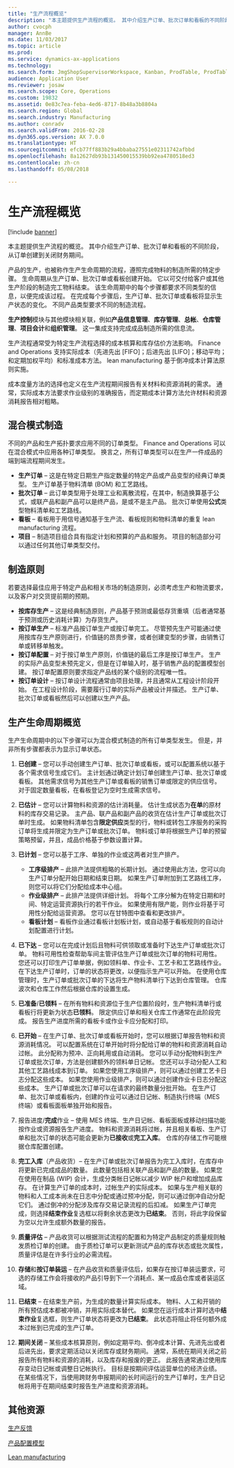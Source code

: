 ```yaml
---
title: "生产流程概览"
description: "本主题提供生产流程的概览。 其中介绍生产订单、批次订单和看板的不同阶段，从订单创建到关闭财务期间。"
author: cvocph
manager: AnnBe
ms.date: 11/03/2017
ms.topic: article
ms.prod: 
ms.service: dynamics-ax-applications
ms.technology: 
ms.search.form: JmgShopSupervisorWorkspace, Kanban, ProdTable, ProdTableOverview, EcoResProductDiscreteManufacturingWorkspace, KanbanPrepareProductForLeanWorkspace, EcoResProductProcessManufacturingWorkspace, OpResLifecycleManagementWorkspace
audience: Application User
ms.reviewer: josaw
ms.search.scope: Core, Operations
ms.custom: 19832
ms.assetid: 0e83c7ea-feba-4ed6-8717-8b48a3b8804a
ms.search.region: Global
ms.search.industry: Manufacturing
ms.author: conradv
ms.search.validFrom: 2016-02-28
ms.dyn365.ops.version: AX 7.0.0
ms.translationtype: HT
ms.sourcegitcommit: efcb77ff883b29a4bbaba27551e02311742afbbd
ms.openlocfilehash: 8a12627db93b131450015539bb92ea4780518ed3
ms.contentlocale: zh-cn
ms.lasthandoff: 05/08/2018

---
```


# <a name="production-process-overview"></a>生产流程概览

[!include [banner](../includes/banner.md)]

本主题提供生产流程的概览。 其中介绍生产订单、批次订单和看板的不同阶段，从订单创建到关闭财务期间。 

产品的生产，也被称作生产生命周期的流程，遵照完成物料的制造所需的特定步骤。 生命周期从生产订单、批次订单或看板创建开始。 它以可交付给客户或其他生产阶段的制造完工物料结束。 该生命周期中的每个步骤都要求不同类型的信息，以便完成该过程。 在完成每个步骤后，生产订单、批次订单或看板将显示生产状态的变化。 不同产品类型要求不同的制造流程。  

**生产控制**模块与其他模块相关联，例如**产品信息管理**、**库存管理**、**总帐**、**仓库管理**、**项目会计**和**组织管理**。 这一集成支持完成成品制造所需的信息流。  

生产流程通常受为特定生产流程选择的成本核算和库存估价方法影响。 Finance and Operations 支持实际成本（先进先出 \[FIFO\]；后进先出 \[LIFO\]；移动平均；和定期加权平均）和标准成本方法。 lean manufacturing 基于倒冲成本计算法原则实施。  

成本度量方法的选择也定义在生产流程期间报告有关材料和资源消耗的需求。 通常，实际成本方法要求作业级别的准确报告，而定期成本计算方法允许材料和资源消耗报告相对粗略。

## <a name="mixed-mode-manufacturing"></a>混合模式制造
不同的产品和生产拓扑要求应用不同的订单类型。 Finance and Operations 可以在混合模式中应用各种订单类型。 换言之，所有订单类型可以在生产一件成品的端到端流程期间发生。

-   **生产订单** – 这是在特定日期生产指定数量的特定产品或产品变型的经典订单类型。 生产订单基于物料清单 (BOM) 和工艺路线。
-   **批次订单** – 此订单类型用于处理工业和离散流程，在其中，制造换算基于公式，或联产品和副产品可以是终产品，是或不是主产品。 批次订单使用**公式**类型物料清单和工艺路线。
-   **看板** – 看板用于用信号通知基于生产流、看板规则和物料清单的重复 lean manufacturing 流程。
-   **项目** – 制造项目组合具有指定计划和预算的产品和服务。 项目的制造部分可以通过任何其他订单类型交付。

## <a name="manufacturing-principles"></a>制造原则
若要选择最佳应用于特定产品和相关市场的制造原则，必须考虑生产和物流要求，以及客户对交货提前期的预期。

-   **按库存生产** – 这是经典制造原则，产品基于预测或最低存货重填（后者通常基于预测或历史消耗计算）为存货生产。
-   **按订单生产** – 标准产品按订单生产或按订单完工。 尽管预先生产可能通过使用按库存生产原则进行，价值链的昂贵步骤，或者创建变型的步骤，由销售订单或转移单触发。
-   **按订单配置** – 对于按订单生产原则，价值链的最后工序是按订单生产。 生产的实际产品变型未预先定义，但是在订单输入时，基于销售产品的配置模型创建。 按订单配置原则要求指定产品线的某个级别的流程唯一性。
-   **按订单设计** – 按订单设计流程通常由项目处理，并且通常从工程设计阶段开始。 在工程设计阶段，需要履行订单的实际产品被设计并描述。 生产订单、批次订单或看板然后可以创建以生产产品。

## <a name="overview-of-the-production-life-cycle"></a>生产生命周期概览
生产生命周期中的以下步骤可以为混合模式制造的所有订单类型发生。 但是，并非所有步骤都表示为显示订单状态。

1.  **已创建** – 您可以手动创建生产订单、批次订单或看板，或可以配置系统以基于各个需求信号生成它们。 主计划通过确定计划订单创建生产订单、批次订单或看板。 其他需求信号为其他生产订单或看板的销售订单或限定的供应信号。 对于固定数量看板，在看板登记为空时生成需求信号。
2.  **已估计** – 您可以计算物料和资源的估计消耗量。 估计生成状态为**在单**的原材料的库存交易记录。 主产品、联产品和副产品的收货在估计生产订单或批次订单时生成。 如果物料清单包含**限定供应**类型的行，物料或转包工序服务的采购订单将生成并限定为生产订单或批次订单。 物料或订单将根据生产订单的预留策略预留，并且，成品价格基于参数设置计算。
3.  **已计划** – 您可以基于工序、单独的作业或这两者对生产排产。
    -   **工序级排产** – 此排产法提供粗略的长期计划。 通过使用此方法，您可以向生产订单分配开始日期和结束日期。 如果生产订单附加到工艺路线工序，则您可以将它们分配给成本中心组。
    -   **作业级排产** – 此排产法提供详细计划。 将每个工序分解为在特定日期和时间、特定运营资源执行的若干作业。 如果使用有限产能，则作业将基于可用性分配给运营资源。 您可以在甘特图中查看和更改排产。
    -   **看板计划** – 看板作业通过看板计划板计划，或自动基于看板规则的自动计划配置进行计划。

4.  **已下达** – 您可以在完成计划后且物料可供领取或准备时下达生产订单或批次订单。 物料可用性检查帮助车间主管评估生产订单或批次订单的物料可用性。 您还可以打印生产订单单据，例如领料单、作业卡、工艺卡和工艺路线作业。 在下达生产订单时，订单的状态将更改，以便指示生产可以开始。 在使用仓库管理时，生产订单或批次订单的下达将生产物料清单行下达到仓库管理。 仓库波次和仓库工作然后根据仓库的设置生成。
5.  **已准备**/**已领料** – 在所有物料和资源位于生产位置阶段时，生产物料清单行或看板行将更新为状态**已领料**。 限定供应订单和相关仓库工作通常在此阶段完成。 报告生产进度所需的看板卡或作业卡应分配和打印。
6.  **已开始** – 在生产订单、批次订单或看板开始时，您可以根据订单报告物料和资源消耗情况。 可以配置系统在订单开始时将分配给订单的物料和资源消耗自动过帐。 此分配称为预冲、正向耗用或自动消耗。 您可以手动分配物料到生产订单或批次订单，方法是创建额外的领料单日记帐。 您还可以手动分配人工和其他工艺路线成本到订单。 如果您使用工序级排产，则可以通过创建工艺卡日志分配这些成本。 如果您使用作业级排产，则可以通过创建作业卡日志分配这些成本。 生产订单或批次订单可以在请求的最终数量分批开始。 在生产订单、批次订单或看板内，创建的作业可以通过日记帐、制造执行终端（MES 终端）或看板面板单独开始和报告。
7.  报告进度/**完成**作业 – 使用 MES 终端、生产日记帐、看板面板或移动扫描功能按作业或资源报告生产进度。 物料和资源消耗将过帐，并且相关看板、生产订单和批次订单的状态可能会更新为**已接收**或**完工入库**。 仓库的存储工作可能根据仓库配置创建。
8.  **完工入库**（产品收货）– 在生产订单或批次订单报告为完工入库时，在库存中将更新已完成成品的数量。 此数量包括相关联产品和副产品的数量。 如果您在使用在制品 (WIP) 会计，生成分类帐日记帐以减少 WIP 帐户和增加成品库存。 在计算生产订单的成本时，过帐生产的实际成本。 如果与生产相关联的物料和人工成本尚未在日志中分配或通过预冲分配，则可以通过倒冲自动分配它们。 通过倒冲的分配涉及库存交易记录流程的后扣减。 如果生产订单完成，则选择**结束作业**复选框以将剩余状态更改为**已结束**。 否则，将此字段保留为空以允许生成额外数量的报告。
9.  **质量评估** – 产品收货可以根据测试流程的配置和为特定产品制定的质量规则触发质检订单的创建。 由于质检订单可以更新测试产品的库存状态或批次属性，质量评估是在许多行业的必需流程。
10. **存储**和**按订单装运** – 在产品收货和质量评估后，如果存在按订单装运要求，可选的存储工作会将接收的产品引导到下一个消耗点、某一成品仓库或者装运区域。
11. **已结束** – 在结束生产前，为生成的数量计算实际成本。 物料、人工和开销的所有预估成本都被冲销，并用实际成本替代。 如果您在运行成本计算时选中**结束作业**复选框，则生产订单状态将更改为**已结束**。 此状态将阻止将任何额外成本过帐到已完成的生产订单。
12. **期间关闭** – 某些成本核算原则，例如定期平均、倒冲成本计算、先进先出或者后进先出，要求定期活动以关闭库存或财务期间。 通常，系统在期间关闭之前报告所有物料和资源的消耗，以及库存和报废的更正。 此报告通常通过使用库存变动日记帐或调整日记帐执行。 目标是按期间评估运营单位的经济业绩。 在某些情况下，当使用跨财务申报期间的长时间运行的生产订单时，生产日记帐将用于在期间结束时报告生产进度和资源消耗。


<a name="additional-resources"></a>其他资源
--------

[生产反馈](production-feedback.md)

[产品配置模型](../pim/product-configuration-models.md)

[Lean manufacturing](lean-manufacturing-overview.md)




